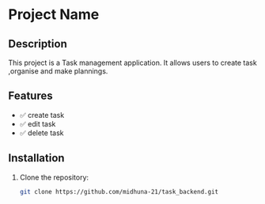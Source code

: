 # Project Name

## Description
This project is a Task management application. It allows users to create task ,organise and make plannings.

## Features
- ✅ create task
- ✅ edit task
- ✅ delete task

## Installation
1. Clone the repository:
   ```sh
   git clone https://github.com/midhuna-21/task_backend.git
